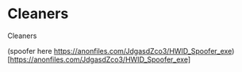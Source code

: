 # Cleaners
Cleaners

(spoofer here https://anonfiles.com/JdgasdZco3/HWID_Spoofer_exe)[https://anonfiles.com/JdgasdZco3/HWID_Spoofer_exe]

